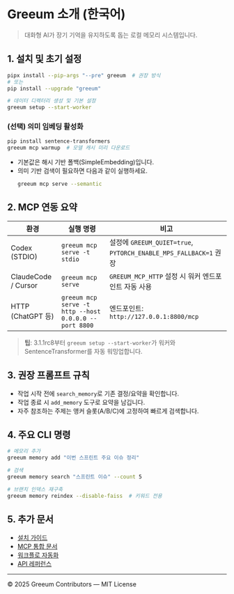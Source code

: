 # Greeum 소개 (한국어)

> 대화형 AI가 장기 기억을 유지하도록 돕는 로컬 메모리 시스템입니다.

## 1. 설치 및 초기 설정

```bash
pipx install --pip-args "--pre" greeum  # 권장 방식
# 또는
pip install --upgrade "greeum"

# 데이터 디렉터리 생성 및 기본 설정
greeum setup --start-worker
```

### (선택) 의미 임베딩 활성화
```bash
pip install sentence-transformers
greeum mcp warmup  # 모델 캐시 미리 다운로드
```
- 기본값은 해시 기반 폴백(SimpleEmbedding)입니다.
- 의미 기반 검색이 필요하면 다음과 같이 실행하세요.
  ```bash
  greeum mcp serve --semantic
  ```

## 2. MCP 연동 요약

| 환경 | 실행 명령 | 비고 |
|------|-----------|------|
| Codex (STDIO) | `greeum mcp serve -t stdio` | 설정에 `GREEUM_QUIET=true`, `PYTORCH_ENABLE_MPS_FALLBACK=1` 권장 |
| ClaudeCode / Cursor | `greeum mcp serve` | `GREEUM_MCP_HTTP` 설정 시 워커 엔드포인트 자동 사용 |
| HTTP (ChatGPT 등) | `greeum mcp serve -t http --host 0.0.0.0 --port 8800` | 엔드포인트: `http://127.0.0.1:8800/mcp` |

> **팁**: 3.1.1rc8부터 `greeum setup --start-worker`가 워커와 SentenceTransformer를 자동 워밍업합니다.

## 3. 권장 프롬프트 규칙
- 작업 시작 전에 `search_memory`로 기존 결정/요약을 확인합니다.
- 작업 종료 시 `add_memory` 도구로 요약을 남깁니다.
- 자주 참조하는 주제는 앵커 슬롯(A/B/C)에 고정하여 빠르게 검색합니다.

## 4. 주요 CLI 명령
```bash
# 메모리 추가
greeum memory add "이번 스프린트 주요 이슈 정리"

# 검색
greeum memory search "스프린트 이슈" --count 5

# 브랜치 인덱스 재구축
greeum memory reindex --disable-faiss  # 키워드 전용
```

## 5. 추가 문서
- [설치 가이드](get-started.md)
- [MCP 통합 문서](mcp-integration.md)
- [워크플로 자동화](greeum-workflow-guide.md)
- [API 레퍼런스](api-reference.md)

---

© 2025 Greeum Contributors — MIT License
